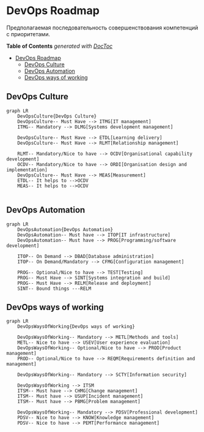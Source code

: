 # DevOps Roadmap
Предполагаемая последовательность совершенствования компетенций с приоритетами.  
<!-- START doctoc generated TOC please keep comment here to allow auto update -->
<!-- DON'T EDIT THIS SECTION, INSTEAD RE-RUN doctoc TO UPDATE -->
**Table of Contents**  *generated with [DocToc](https://github.com/thlorenz/doctoc)*

- [DevOps Roadmap](#devops-roadmap)
  - [DevOps Culture](#devops-culture)
  - [DevOps Automation](#devops-automation)
  - [DevOps ways of working](#devops-ways-of-working)

<!-- END doctoc generated TOC please keep comment here to allow auto update -->

## DevOps Culture
```mermaid
graph LR
    DevOpsCulture{DevOps Culture}
    DevOpsCulture-- Must Have --> ITMG[IT management]
    ITMG-- Mandatory --> DLMG[Systems development management]

    DevOpsCulture-- Must Have --> ETDL[Learning delivery]
    DevOpsCulture-- Must Have --> RLMT[Relationship management]

    RLMT-- Mandatory/Nice to have --> OCDV[Organisational capability development]
    OCDV-- Mandatory/Nice to have --> ORDI[Organisation design and implementation]
    DevOpsCulture-- Must Have --> MEAS[Measurement]
    ETDL-- It helps to -->OCDV
    MEAS-- It helps to -->OCDV
    
```

## DevOps Automation

```mermaid
graph LR
    DevOpsAutomation{DevOps Automation}
    DevOpsAutomation-- Must have --> ITOP[IT infrastructure]
    DevOpsAutomation-- Must have --> PROG[Programming/software development]

    ITOP-- On Demand --> DBAD[Database administration]
    ITOP-- On Demand/Mandatory --> CFMG[Configuration management]

    PROG-- Optional/Nice to have --> TEST[Testing]
    PROG-- Must Have --> SINT[Systems integration and build]
    PROG-- Must Have --> RELM[Release and deployment]
    SINT-- Bound things ---RELM
```

## DevOps ways of working

```mermaid
graph LR
    DevOpsWaysOfWorking{DevOps ways of working}

    DevOpsWaysOfWorking-- Mandatory --> METL[Methods and tools]
    METL-- Nice to have --> USEV[User experience evaluation]
    DevOpsWaysOfWorking-- Optional/Nice to have --> PROD[Product management]
    PROD-- Optional/Nice to have --> REQM[Requirements definition and management]

    DevOpsWaysOfWorking-- Mandatory --> SCTY[Information security]

    DevOpsWaysOfWorking --> ITSM
    ITSM-- Must have --> CHMG[Change management]
    ITSM-- Must have --> USUP[Incident management]
    ITSM-- Must have --> PBMG[Problem management]

    DevOpsWaysOfWorking-- Mandatory --> PDSV[Professional development]
    PDSV-- Nice to have --> KNOW[Knowledge management]
    PDSV-- Nice to have --> PEMT[Performance management]
```